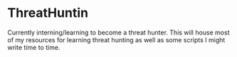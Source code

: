 # ThreatHuntin
Currently interning/learning to become a threat hunter. This will house most of my resources for learning threat hunting as well as some scripts I might write time to time.

